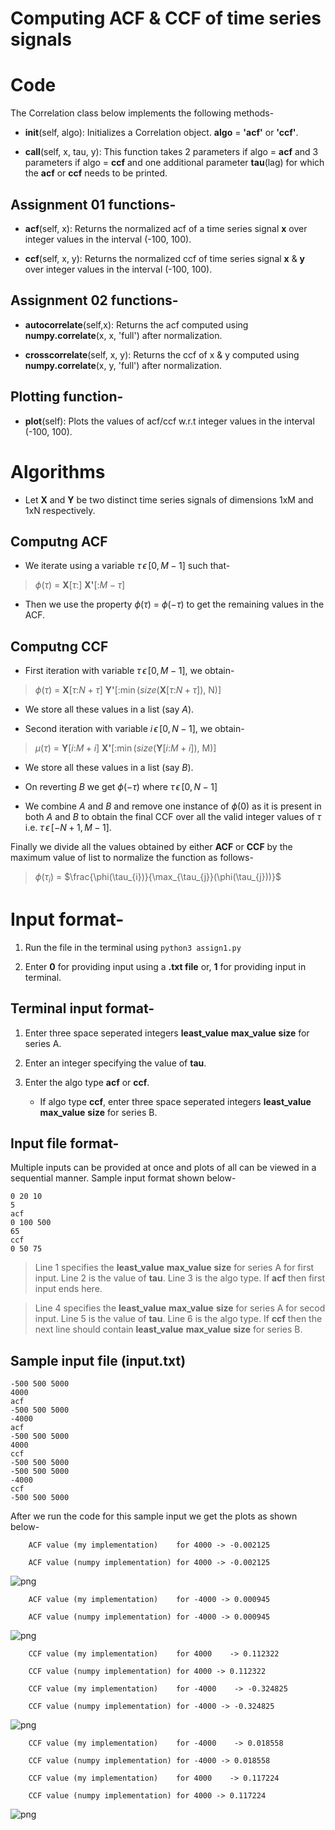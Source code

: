 # Computing ACF & CCF of time series signals 

<!-- ```python
import numpy as np
import matplotlib.pyplot as plt 
``` -->

# Code 
The Correlation class below implements the following methods-

- **__init__**(self, algo): Initializes a Correlation object. **algo** = **'acf'** or **'ccf'**.

- __call__(self, x, tau, y): This function takes 2 parameters if algo = **acf** and 3 parameters if algo = **ccf** and one additional parameter **tau**(lag) for which the **acf** or **ccf** needs to be printed.

## Assignment 01 functions- 
- **acf**(self, x): Returns the normalized acf of a time series signal **x** over integer values in the interval (-100, 100).

- **ccf**(self, x, y): Returns the normalized ccf of time series signal **x** & **y** over integer values in the interval (-100, 100).

## Assignment 02 functions- 
- **autocorrelate**(self,x): Returns the acf computed using **numpy.correlate**(x, x, 'full') after normalization.

- **crosscorrelate**(self, x, y): Returns the ccf  of x & y computed using **numpy.correlate**(x, y, 'full') after normalization.

## Plotting function- 

- **plot**(self): Plots the values of acf/ccf w.r.t integer values in the interval (-100, 100).



# Algorithms 

- Let **X** and **Y** be two distinct time series signals of dimensions 1xM and 1xN respectively.

## Computng ACF 

- We iterate using a variable $\tau\,\epsilon\,[0, M-1]$ such that-

> $\phi(\tau)$ = **X**\[$\tau$:\] **X'**\[:$M-\tau$\]

- Then we use the property $\phi(\tau)$ = $\phi(-\tau)$ to get the remaining values in the ACF.

## Computng CCF 

- First iteration with variable $\tau \,\epsilon\, [0, M-1]$, we obtain-

> $\phi(\tau)$ = **X**\[$\tau$:$N + \tau$\] **Y'**\[:$\min$($size$(**X**\[$\tau$:$N + \tau$\]), N)\]

- We store all these values in a list (say $A$).

- Second iteration with variable $i\,\epsilon\,[0, N-1]$, we obtain-

> $\mu(\tau)$ = **Y**\[$i$:$M + i$\] **X'**\[:$\min$($size$(**Y**\[$i$:$M + i$\]), M)\]

- We store all these values in a list (say $B$).

- On reverting $B$ we get $\phi(-\tau)$ where $\tau\,\epsilon\,[0, N-1]$

- We combine $A$ and $B$ and remove one instance of $\phi(0)$ as it is present in both $A$ and $B$ to obtain the final CCF over all the valid integer values of $\tau$ i.e. $\tau\,\epsilon\,[-N+1, M-1]$.

Finally we divide all the values obtained by either **ACF** or **CCF** by the maximum value of list to normalize the function as follows-

> $\phi(\tau_{i})$ = $\frac{\phi(\tau_{i})}{\max_{\tau_{j}}(\phi(\tau_{j}))}$




<!-- ```python
class Correlation(object):

    def __init__(self, algo):
        self.outputs = None
        self.tau = None
        self.step = 0
        self.algo = algo

    def __call__(self, x, tau, y=[]):
        self.tau = tau
        self.myOps = []
        self.ibOps = []
        
        self.abscissa = []

        if self.algo == 'acf':
            self.myOps = self.acf(x)
            self.ibOps = self.autocorrelate(x)

            if abs(tau) >= x.shape[0]:
                myOut = 0
                ibOut = 0
            else:
                myOut = self.myOps[tau + x.shape[0] -1]
                ibOut = self.ibOps[tau + x.shape[0] -1]
            
            if 2*x.shape[0]-1 > 200:
                self.myAbscissa = self.myOps[x.shape[0]-101:x.shape[0]+99]
                self.ibAbscissa = self.myOps[x.shape[0]-101:x.shape[0]+99]
                self.ordinates = np.arange(-100, 100)
            else:
                self.myAbscissa = self.myOps
                self.ibAbscissa = self.myOps
                self.ordinates = np.arange(-x.shape[0]+1, x.shape[0])
            
            print('\n\tACF value (my implementation)    for %d -> %f' %(tau, myOut))
            print('\n\tACF value (numpy implementation) for %d -> %f' %(tau, ibOut))

            self.plot()

        else:
            if len(y) == 0:
                print('Correlation("ccf") take 3 positional arguments but 2 were given\n')
            else:
                self.myOps = self.ccf(x, y)
                self.ibOps = self.crosscorrelate(x, y)

                if tau <= -y.shape[0] or tau >= x.shape[0]:
                    myOut1 = 0
                    ibOut1 = 0
                else:
                    myOut1 = self.myOps[tau + y.shape[0] - 1]
                    ibOut1 = self.ibOps[tau + y.shape[0] -1]
                if -tau <= -y.shape[0] or -tau >= x.shape[0]:
                    myOut2 = 0
                    ibOut2 = 0
                else:
                    myOut2 = self.myOps[-tau + y.shape[0] - 1]
                    ibOut2 = self.ibOps[-tau + y.shape[0] -1]
                
                if y.shape[0] > 100:
                    if x.shape[0] > 100:
                        self.myAbscissa = self.myOps[y.shape[0]-101:y.shape[0]+99]
                        self.ibAbscissa = self.myOps[y.shape[0]-101:y.shape[0]+99]
                        self.ordinates = np.arange(-100, 100)
                    else:
                        self.myAbscissa = self.myOps[y.shape[0]-101:]
                        self.ibAbscissa = self.myOps[y.shape[0]-101:]
                        self.ordinates = np.arange(-100, x.shape[0])
                else:
                    if x.shape[0] > 100:
                        self.myAbscissa = self.myOps[:y.shape[0]+99]
                        self.ibAbscissa = self.myOps[:y.shape[0]+99]
                        self.ordinates = np.arange(-y.shape[0]+1, 100)
                    else:
                        self.myAbscissa = self.myOps
                        self.ibAbscissa = self.myOps
                        self.ordinates = np.arange(-y.shape[0]+1, x.shape[0])
                
                print('\n\tCCF value (my implementation)    for %d    -> %f' %(tau, myOut1))
                print('\n\tCCF value (numpy implementation) for %d -> %f' %(tau, ibOut1))
                print('\n\tCCF value (my implementation)    for %d    -> %f' %(-tau, myOut2))
                print('\n\tCCF value (numpy implementation) for %d -> %f' %(-tau, ibOut2))

                self.plot()

    def acf(self, x):
        out = np.zeros(x.shape[0])
        for i in range(x.shape[0]):
            out[i] = x[i:] @ x[:x.shape[0] - i]
        
        out = np.flip(out).tolist()[:-1] + out.tolist()
        # print(out)
        return np.array(out) / max(out)

    def ccf(self, x, y):
        out = np.zeros(x.shape[0])
        out_pre = np.zeros(y.shape[0])
        for i in range(x.shape[0]):
            j = y.shape[0] + i
            k = min(x[i:j].shape[0], y.shape[0])
            out[i] = x[i:j] @ y[:k]

        for i in range(y.shape[0]):
            j = x.shape[0] + i
            k = min(y[i:j].shape[0], x.shape[0])
            out_pre[i] = y[i:j] @ x[:k]

        out = np.flip(out_pre).tolist()[:-1] + out.tolist()
        # print(out)
        return np.array(out) / max(out)

    def autocorrelate(self, x):
        out = np.correlate(x, x, 'full') 
        # print(out)
        return out / max(out)
        
    def crosscorrelate(self, x, y):
        out = np.correlate(x, y, 'full') 
        # print(out)
        return out / max(out)

    def plot(self):
        if self.algo == 'acf':
            msg = r'$\phi(\tau)$ (ACF values)'
        else:
            msg = r'$\phi(\tau)$ (CCF values)'

        line1, = plt.plot(self.ordinates, self.myAbscissa, 'y-')
        line2, = plt.plot(self.ordinates, self.ibAbscissa, 'r:', ms=10)
        plt.ylabel(msg)
        plt.xlabel(r'$\tau$ (Time Lag)')
        plt.legend((line1, line2), ('Implemented function', 'Inbuilt function'))

        plt.show()
``` -->

# Input format-  

1. Run the file in the terminal using `python3 assign1.py`

2. Enter **0** for providing input using a **.txt file** or, **1** for providing input in terminal.

## Terminal input format- 

1. Enter three space seperated integers **least_value** **max_value** **size** for series A.

2. Enter an integer specifying the value of **tau**.

3. Enter the algo type **acf** or **ccf**.

    - If algo type **ccf**, enter three space seperated integers **least_value** **max_value** **size** for series B.

## Input file format- 

Multiple inputs can be provided at once and plots of all can be viewed in a sequential manner. Sample input format shown below-

    0 20 10
    5
    acf
    0 100 500
    65
    ccf
    0 50 75

> Line 1 specifies the **least_value** **max_value** **size** for series A for first input. Line 2 is the value of **tau**. Line 3 is the algo type. If **acf** then first input ends here.

> Line 4 specifies the **least_value** **max_value** **size** for series A for secod input. Line 5 is the value of **tau**. Line 6 is the algo type. If **ccf** then the next line should contain **least_value** **max_value** **size** for series B.


## Sample input file (input.txt) 

    -500 500 5000
    4000
    acf
    -500 500 5000
    -4000
    acf
    -500 500 5000
    4000
    ccf
    -500 500 5000
    -500 500 5000
    -4000
    ccf
    -500 500 5000

After we run the code for this sample input we get the plots as shown below-


<!-- ```python
if __name__ == '__main__':
    option = bool(int(input('Choose one of the following options \n\t 0 -> Use a text file to provide input\n\t 1 -> Provide input in terminal\n')))
    np.random.seed(99)
    if option:
        first_samp_i, last_samp_i, num_samp_i = [int(i) for i in input("Enter LeastValue  MaximumValue  Size for sequence A:\n").strip().split()]
        data_i = np.random.randint(first_samp_i, last_samp_i, num_samp_i)
        # print(data_i)
        tau = int(input('Enter a value for lag(tau):\n'))
        algo = str(input("Enter the type of Correlation, 'acf' or 'ccf'\n"))
        if algo == 'ccf':
            first_samp_j, last_samp_j, num_samp_j = [int(i) for i in input("Enter LeastValue  MaximumValue  Size for sequence B:\n").strip().split()]
            data_j = np.random.randint(first_samp_j, last_samp_j, num_samp_j)
            # print(data_j)
            corr = Correlation('ccf')
            corr(data_i, tau, data_j)
        elif algo == 'acf':
            corr = Correlation('acf')
            corr(data_i, tau)
        else:
            print('UndefinedParameter passed. Valid values are "acf" and "ccf"\n')
    else:
        f = str(input('Provide location of the input file\n').strip())
        file = open(f, 'r')
        line = file.readline()
        while line:
            first_samp_i, last_samp_i, num_samp_i = [int(i) for i in line.strip().split()]
            data_i = np.random.randint(first_samp_i, last_samp_i, num_samp_i)
            tau = int(file.readline().strip())
            algo = str(file.readline().strip())
            if algo == 'ccf':
                first_samp_j, last_samp_j, num_samp_j = [int(i) for i in file.readline().strip().split()]
                data_j = np.random.randint(first_samp_j, last_samp_j, num_samp_j)
                # print(data_j)
                corr = Correlation('ccf')
                corr(data_i, tau, data_j)
            elif algo == 'acf':
                corr = Correlation('acf')
                corr(data_i, tau)
            else:
                print('UndefinedParameter passed. Valid values are "acf" and "ccf"\n')
            line = file.readline()
``` -->

    
    	ACF value (my implementation)    for 4000 -> -0.002125
    
    	ACF value (numpy implementation) for 4000 -> -0.002125



    
![png](plots/GP503_6_1.png)
    


    
    	ACF value (my implementation)    for -4000 -> 0.000945
    
    	ACF value (numpy implementation) for -4000 -> 0.000945



    
![png](plots/GP503_6_2.png)
    


    
    	CCF value (my implementation)    for 4000    -> 0.112322
    
    	CCF value (numpy implementation) for 4000 -> 0.112322
    
    	CCF value (my implementation)    for -4000    -> -0.324825
    
    	CCF value (numpy implementation) for -4000 -> -0.324825



    
![png](plots/GP503_6_3.png)
    


    
    	CCF value (my implementation)    for -4000    -> 0.018558
    
    	CCF value (numpy implementation) for -4000 -> 0.018558
    
    	CCF value (my implementation)    for 4000    -> 0.117224
    
    	CCF value (numpy implementation) for 4000 -> 0.117224



    
![png](plots/GP503_6_4.png)
    



```python

```
